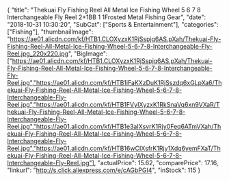 {
	"title": "Thekuai Fly Fishing Reel All Metal Ice Fishing Wheel 5 6 7 8 Interchangeable Fly Reel 2+1BB 1 1Frosted Metal Fishing Gear",
	"date": "2018-10-31 10:30:20",
	"SubCat": ["Sports & Entertainment"],
	"categories": ["Fishing"],
	"thumbnailImage": "https://ae01.alicdn.com/kf/HTB1.CLOXyzxK1RjSspjq6AS.pXah/Thekuai-Fly-Fishing-Reel-All-Metal-Ice-Fishing-Wheel-5-6-7-8-Interchangeable-Fly-Reel.jpg_220x220.jpg",
	"BigImage": ["https://ae01.alicdn.com/kf/HTB1.CLOXyzxK1RjSspjq6AS.pXah/Thekuai-Fly-Fishing-Reel-All-Metal-Ice-Fishing-Wheel-5-6-7-8-Interchangeable-Fly-Reel.jpg","https://ae01.alicdn.com/kf/HTB1iFaKXzDuK1RjSszdq6xGLpXa6/Thekuai-Fly-Fishing-Reel-All-Metal-Ice-Fishing-Wheel-5-6-7-8-Interchangeable-Fly-Reel.jpg","https://ae01.alicdn.com/kf/HTB1FVyIXyzxK1RkSnaVq6xn9VXaR/Thekuai-Fly-Fishing-Reel-All-Metal-Ice-Fishing-Wheel-5-6-7-8-Interchangeable-Fly-Reel.jpg","https://ae01.alicdn.com/kf/HTB1e3aIXsvrK1Rjy0Feq6ATmVXah/Thekuai-Fly-Fishing-Reel-All-Metal-Ice-Fishing-Wheel-5-6-7-8-Interchangeable-Fly-Reel.jpg","https://ae01.alicdn.com/kf/HTB16wCIXsfrK1Rjy1Xdq6yemFXaT/Thekuai-Fly-Fishing-Reel-All-Metal-Ice-Fishing-Wheel-5-6-7-8-Interchangeable-Fly-Reel.jpg"],
	"actualPrice": 15.62,
	"comparePrice": 17.16,
	"linkurl": "http://s.click.aliexpress.com/e/cAGbPGI4",
	"inStock": 115
}
